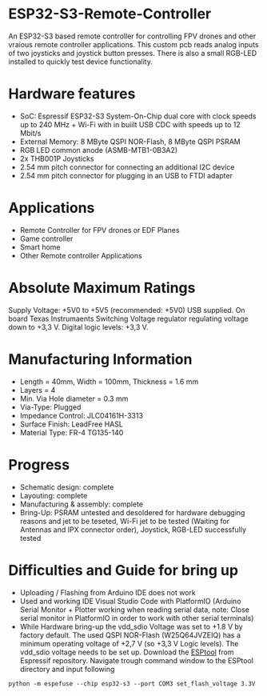 # ESP32-S3-Remote-Controller
An ESP32-S3 based remote controller for controlling FPV drones and other vraious remote controller applications. This custom pcb reads analog inputs of two joysticks and joystick button presses. There is also a small RGB-LED installed to quickly test device functionality.

# Hardware features
- SoC: Espressif ESP32-S3 System-On-Chip dual core with clock speeds up to 240 MHz + Wi-Fi with in buiilt USB CDC with speeds up to 12 Mbit/s
- External Memory: 8 MByte QSPI NOR-Flash, 8 MByte QSPI PSRAM
- RGB LED common anode (ASMB-MTB1-0B3A2)
- 2x THB001P Joysticks
- 2.54 mm pitch connector for connecting an additional I2C device
- 2.54 mm pitch connector for plugging in an USB to FTDI adapter

# Applications
- Remote Controller for FPV drones or EDF Planes
- Game controller
- Smart home
- Other Remote controller Applications

# Absolute Maximum Ratings
Supply Voltage: +5V0 to +5V5 (recommended: +5V0) USB supplied. On board Texas Instrumaents Switching Voltage regulator regulating voltage down to +3,3 V. Digital logic levels: +3,3 V.

# Manufacturing Information
- Length = 40mm, Width = 100mm, Thickness = 1.6 mm
- Layers = 4
- Min. Via Hole diameter = 0.3 mm
- Via-Type: Plugged
- Impedance Control: JLC04161H-3313
- Surface Finish: LeadFree HASL
- Material Type: FR-4 TG135-140

# Progress
- Schematic design: complete
- Layouting: complete
- Manufacturing & assembly: complete
- Bring-Up: PSRAM untested and desoldered for hardware debugging reasons and jet to be teseted, Wi-Fi jet to be tested (Waiting for Antennas and IPX connector order), Joystick, RGB-LED successfully tested

# Difficulties and Guide for bring up
- Uploading / Flashing from Arduino IDE does not work
- Used and working IDE Visual Studio Code with PlatformIO (Arduino Serial Monitor + Plotter working when reading serial data, note: Close serial monitor in PlatformIO in order to work with other serial terminals)
- While Hardware bring-up the vdd_sdio Voltage was set to +1.8 V by factory default. The used QSPI NOR-Flash (W25Q64JVZEIQ) has a minimum operating voltage of +2,7 V (so +3,3 V Logic levels). The vdd_sdio voltage needs to be set up. Download the [ESPtool](https://github.com/espressif/esptool) from Espressif repository. Navigate trough command window to the ESPtool directory and input following
```
python -m espefuse --chip esp32-s3 --port COM3 set_flash_voltage 3.3V
